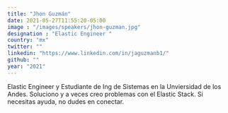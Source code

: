 ```yaml
---
title: "Jhon Guzmán"
date: 2021-05-27T11:55:20-05:00
image : "/images/speakers/jhon-guzman.jpg"
designation : "Elastic Engineer "
country: "mx"
twitter: ""
linkedin: "https://www.linkedin.com/in/jaguzmanb1/"
github: ""
year: "2021"
---
```


Elastic Engineer y Estudiante de Ing de Sistemas en la Unviersidad de los Andes. Soluciono y a veces creo problemas con el Elastic Stack. Si necesitas ayuda, no dudes en conectar.
